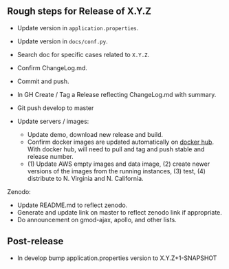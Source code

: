 ## Rough steps for Release of X.Y.Z

- Update version in ```application.properties```.
- Update version in ```docs/conf.py```.
- Search doc for specific cases related to ```X.Y.Z```.
- Confirm ChangeLog.md.
- Commit and push.
- In GH Create / Tag a Release reflecting ChangeLog.md with summary.
- Git push develop to master

- Update servers / images:
    - Update demo, download new release and build.
    - Confirm docker images are updated automatically on [docker hub](https://hub.docker.com/r/gmod/apollo/tags).  With docker hub, will need to pull and tag and push stable and release number.
    - (1) Update AWS empty images and data image, (2)  create newer versions of the images from the running instances, (3) test, (4) distribute to N. Virginia and N. California.
    
Zenodo:     
  - Update README.md to reflect zenodo.
  - Generate and update link on master to reflect zenodo link if appropriate.
  - Do announcement on gmod-ajax, apollo, and other lists.


## Post-release

- In develop bump application.properties version to X.Y.Z+1-SNAPSHOT

